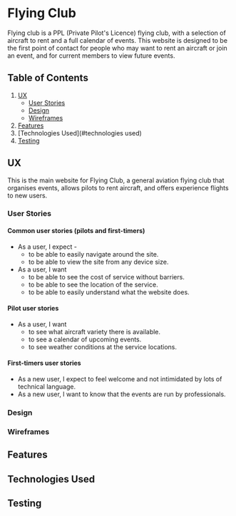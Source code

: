 # Flying Club

Flying club is a PPL (Private Pilot's Licence) flying club, with a selection of aircraft to rent and a full calendar of events. This website is designed to be the first point of contact for people who may want to rent an aircraft or join an event, and for current members to view future events.

## Table of Contents
1. [UX](#ux)
    - [User Stories](#user-stories)
    - [Design](#design)
    - [Wireframes](#wireframes)
2. [Features](#features)
3. [Technologies Used](#technologies used)
4. [Testing](#testing)

## UX
This is the main website for Flying Club, a general aviation flying club that organises events, allows pilots to rent aircraft, and offers experience flights to new users.

### User Stories
#### Common user stories (pilots and first-timers)
- As a user, I expect -
    - to be able to easily navigate around the site.
    - to be able to view the site from any device size.
- As a user, I want
    - to be able to see the cost of service without barriers.
    - to be able to see the location of the service.
    - to be able to  easily understand what the website does.

#### Pilot user stories
- As a user, I want
    - to see what aircraft variety there is available.
    - to see a calendar of upcoming events.
    - to see weather conditions at the service locations.

#### First-timers user stories
- As a new user, I expect to feel welcome and not intimidated by lots of technical language.
- As a new user, I want to know that the events are run by professionals.

### Design

### Wireframes

## Features

## Technologies Used

## Testing
